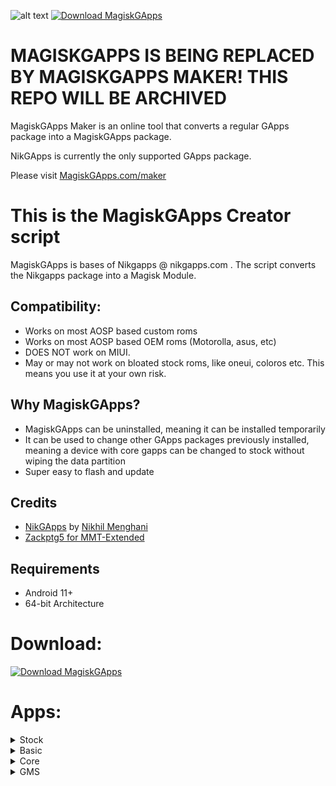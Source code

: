 ![alt text](https://raw.githubusercontent.com/wacko1805/MagiskGapps/assets/images/magisk-3.png "Logo Title Text 1")
[![Download MagiskGApps](https://img.shields.io/sourceforge/dw/magiskgapps.svg)](https://sourceforge.net/projects/magiskgapps/files/latest/download)

# MAGISKGAPPS IS BEING REPLACED BY MAGISKGAPPS MAKER! THIS REPO WILL BE ARCHIVED
MagiskGApps Maker is an online tool that converts a regular GApps package into a MagiskGApps package. 

NikGApps is currently the only supported GApps package. 

Please visit [MagiskGApps.com/maker](https://magiskgapps.com/maker)

# This is the MagiskGApps Creator script
MagiskGApps is bases of Nikgapps @ nikgapps.com . The script converts the Nikgapps package into a Magisk Module. 

## Compatibility:

 * Works on most AOSP based custom roms
 * Works on most AOSP based OEM roms (Motorolla, asus, etc)
 * DOES NOT work on MIUI.
 * May or may not work on bloated stock roms, like oneui, coloros etc. This means you use it at your own risk.

## Why MagiskGApps?

 * MagiskGApps can be uninstalled, meaning it can be installed temporarily
 * It can be used to change other GApps packages previously installed, meaning a device with core gapps can be changed to stock without wiping the data partition
 * Super easy to flash and update
 
 
## Credits

 * [NikGApps](https://nikgapps.com/) by [Nikhil Menghani](https://t.me/inikhilmenghani)
 * [Zackptg5 for MMT-Extended](https://github.com/Zackptg5/MMT-Extended)
## Requirements
- Android 11+
- 64-bit Architecture 

# Download:
[![Download MagiskGApps](https://a.fsdn.com/con/app/sf-download-button)](https://sourceforge.net/projects/magiskgapps/files/)

# Apps:
<details>
<summary>Stock</summary>
<br>

-   Google Clock
-   Google Play Store
-   Digital Wellbeing
-   Vanced Manager
-   Google Dialer
-   Google Messages
-   Google Contacts
-   Google Drive
-   Gmail
-   Google Calculator
-   Google/Pixel Setup  
    Wizard
-   Google Maps
-   Google Photos
-   GBoard
-   Google Calendar
-   Google Feedback
-   Pixel Launcher
-   Google Files
-   Google
-   Google Play Games
 -   GMS
-   Google Service Framework
-   Google Calendar Sync
-   Google contacts Sync
-   ExtraFiles
-   Google Carrier Services
-   Device Health Services
-   Android Device Policy
-   Google Partner Setup
-   Device Personalization  
    Services
-   Google Markup
-   Google Sounds
-   Google Wallpaper
</details>


<details>
<summary>Basic</summary>
<br>

-   Google Clock
-   Vanced Manager
-   Digital Wellbeing
-   Google Dialer
-   Google Messages
-   Google Contacts
  

### Behind the scenes:

  
-   GMS
-   Google Service Framework
-   Google Calendar Sync
-   Google contacts Sync
-   ExtraFiles
-   Google Carrier Services
</details>


<details>
<summary>Core</summary>
<br>

-   Google Play Store
-   GMS
-   Google Service Framework
-   Google Calendar Sync
-   Google contacts Sync
-   ExtraFiles
</details>

<details>
<summary>GMS</summary>
<br>

-   Google Service Framework
-   Google Calendar Sync
-   Google contacts Sync
-   ExtraFiles
</details>

